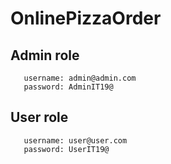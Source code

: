 # OnlinePizzaOrder

## Admin role
```
   username: admin@admin.com
   password: AdminIT19@
```

## User role
```
   username: user@user.com
   password: UserIT19@
```
